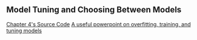 <h2> Model Tuning and Choosing Between Models</h2>

<a href="https://github.com/cran/AppliedPredictiveModeling/blob/master/inst/chapters/04_Over_Fitting.R"> Chapter 4's Source Code</a>
<a href="https://www.r-project.org/nosvn/conferences/useR-2013/Tutorials/kuhn/user_caret_2up.pdf"> A useful powerpoint on overfitting, training, and tuning models</a>
